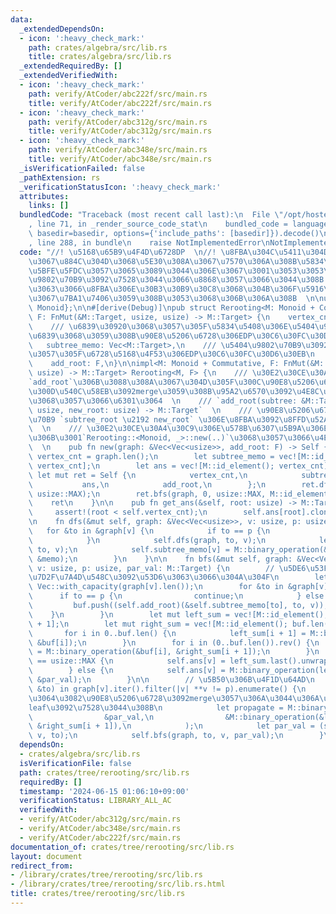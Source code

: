 ```yaml
---
data:
  _extendedDependsOn:
  - icon: ':heavy_check_mark:'
    path: crates/algebra/src/lib.rs
    title: crates/algebra/src/lib.rs
  _extendedRequiredBy: []
  _extendedVerifiedWith:
  - icon: ':heavy_check_mark:'
    path: verify/AtCoder/abc222f/src/main.rs
    title: verify/AtCoder/abc222f/src/main.rs
  - icon: ':heavy_check_mark:'
    path: verify/AtCoder/abc312g/src/main.rs
    title: verify/AtCoder/abc312g/src/main.rs
  - icon: ':heavy_check_mark:'
    path: verify/AtCoder/abc348e/src/main.rs
    title: verify/AtCoder/abc348e/src/main.rs
  _isVerificationFailed: false
  _pathExtension: rs
  _verificationStatusIcon: ':heavy_check_mark:'
  attributes:
    links: []
  bundledCode: "Traceback (most recent call last):\n  File \"/opt/hostedtoolcache/Python/3.10.14/x64/lib/python3.10/site-packages/onlinejudge_verify/documentation/build.py\"\
    , line 71, in _render_source_code_stat\n    bundled_code = language.bundle(stat.path,\
    \ basedir=basedir, options={'include_paths': [basedir]}).decode()\n  File \"/opt/hostedtoolcache/Python/3.10.14/x64/lib/python3.10/site-packages/onlinejudge_verify/languages/rust.py\"\
    , line 288, in bundle\n    raise NotImplementedError\nNotImplementedError\n"
  code: "//! \u5168\u65B9\u4F4D\u6728DP  \n//! \u8FBA\u304C\u5411\u304D\u3064\u304D\
    \u3067\u884C\u304D\u3068\u5E30\u308A\u3067\u7570\u306A\u308B\u5834\u5408\u306B\
    \u5BFE\u5FDC\u3057\u3065\u3089\u3044\u306E\u3067\u3001\u3053\u3053\u3067\u306F\
    \u9802\u70B9\u3092\u7528\u3044\u3066\u8868\u3057\u3066\u3044\u308B  \n//! \u5F93\
    \u3063\u3066\u8FBA\u306E\u30B3\u30B9\u30C8\u3068\u304B\u306F\u5916\u3067hashmap\u7B49\
    \u3067\u7BA1\u7406\u3059\u308B\u3053\u3068\u306B\u306A\u308B  \n\nuse algebra::{Commutative,\
    \ Monoid};\n\n#[derive(Debug)]\npub struct Rerooting<M: Monoid + Commutative,\
    \ F: FnMut(&M::Target, usize, usize) -> M::Target> {\n    vertex_cnt: usize,\n\
    \    /// \u6839\u30920\u3068\u3057\u305F\u5834\u5408\u306E\u5404\u9802\u70B9\u3092\
    \u6839\u3068\u3059\u308B\u90E8\u5206\u6728\u306EDP\u30C6\u30FC\u30D6\u30EB\n \
    \   subtree_memo: Vec<M::Target>,\n    /// \u5404\u9802\u70B9\u3092\u6839\u3068\
    \u3057\u305F\u6728\u5168\u4F53\u306EDP\u30C6\u30FC\u30D6\u30EB\n    ans: Vec<M::Target>,\n\
    \    add_root: F,\n}\n\nimpl<M: Monoid + Commutative, F: FnMut(&M::Target, usize,\
    \ usize) -> M::Target> Rerooting<M, F> {\n    /// \u30E2\u30CE\u30A4\u30C9`M`\u306F\
    `add_root`\u306B\u3088\u308A\u3067\u304D\u305F\u300C\u90E8\u5206\u6728+\u4E00\u8FBA\
    \u300D\u540C\u58EB\u3092merge\u3059\u308B\u95A2\u6570\u3092\u4E8C\u9805\u6F14\u7B97\
    \u3068\u3057\u3066\u6301\u3064  \n    /// `add_root(subtree: &M::Target, subtree_root:\
    \ usize, new_root: usize) -> M::Target`  \n    /// \u90E8\u5206\u6728\u306B\u9802\
    \u70B9 `subtree_root \u2192 new_root` \u306E\u8FBA\u3092\u8FFD\u52A0\u3059\u308B\
    \  \n    /// \u30E2\u30CE\u30A4\u30C9\u306E\u578B\u6307\u5B9A\u306E\u305F\u3081\
    \u306B\u3001`Rerooting::<Monoid, _>::new(..)`\u3068\u3057\u3066\u4E0B\u3055\u3044\
    \  \n    pub fn new(graph: &Vec<Vec<usize>>, add_root: F) -> Self {\n        let\
    \ vertex_cnt = graph.len();\n        let subtree_memo = vec![M::id_element();\
    \ vertex_cnt];\n        let ans = vec![M::id_element(); vertex_cnt];\n       \
    \ let mut ret = Self {\n            vertex_cnt,\n            subtree_memo,\n \
    \           ans,\n            add_root,\n        };\n        ret.dfs(graph, 0,\
    \ usize::MAX);\n        ret.bfs(graph, 0, usize::MAX, M::id_element());\n    \
    \    ret\n    }\n\n    pub fn get_ans(&self, root: usize) -> M::Target {\n   \
    \     assert!(root < self.vertex_cnt);\n        self.ans[root].clone()\n    }\n\
    \n    fn dfs(&mut self, graph: &Vec<Vec<usize>>, v: usize, p: usize) {\n     \
    \   for &to in &graph[v] {\n            if to == p {\n                continue;\n\
    \            }\n            self.dfs(graph, to, v);\n            let memo = (self.add_root)(&self.subtree_memo[to],\
    \ to, v);\n            self.subtree_memo[v] = M::binary_operation(&self.subtree_memo[v],\
    \ &memo);\n        }\n    }\n\n    fn bfs(&mut self, graph: &Vec<Vec<usize>>,\
    \ v: usize, p: usize, par_val: M::Target) {\n        // \u5DE6\u53F3\u304B\u3089\
    \u7D2F\u7A4D\u548C\u3092\u53D6\u3063\u3066\u304A\u304F\n        let mut buf =\
    \ Vec::with_capacity(graph[v].len());\n        for &to in &graph[v] {\n      \
    \      if to == p {\n                continue;\n            } else {\n       \
    \         buf.push((self.add_root)(&self.subtree_memo[to], to, v));\n        \
    \    }\n        }\n        let mut left_sum = vec![M::id_element(); buf.len()\
    \ + 1];\n        let mut right_sum = vec![M::id_element(); buf.len() + 1];\n \
    \       for i in 0..buf.len() {\n            left_sum[i + 1] = M::binary_operation(&left_sum[i],\
    \ &buf[i]);\n        }\n        for i in (0..buf.len()).rev() {\n            right_sum[i]\
    \ = M::binary_operation(&buf[i], &right_sum[i + 1]);\n        }\n        if p\
    \ == usize::MAX {\n            self.ans[v] = left_sum.last().unwrap().clone();\n\
    \        } else {\n            self.ans[v] = M::binary_operation(left_sum.last().unwrap(),\
    \ &par_val);\n        }\n\n        // \u5B50\u306B\u4F1D\u64AD\n        for (i,\
    \ &to) in graph[v].iter().filter(|v| **v != p).enumerate() {\n            // \u4E00\
    \u3064\u3082\u90E8\u5206\u6728\u3092merge\u3057\u306A\u3044\u306A\u3089\u3001\
    leaf\u3092\u7528\u3044\u308B\n            let propagate = M::binary_operation(\n\
    \                &par_val,\n                &M::binary_operation(&left_sum[i],\
    \ &right_sum[i + 1]),\n            );\n            let par_val = (self.add_root)(&propagate,\
    \ v, to);\n            self.bfs(graph, to, v, par_val);\n        }\n    }\n}\n"
  dependsOn:
  - crates/algebra/src/lib.rs
  isVerificationFile: false
  path: crates/tree/rerooting/src/lib.rs
  requiredBy: []
  timestamp: '2024-06-15 01:06:10+09:00'
  verificationStatus: LIBRARY_ALL_AC
  verifiedWith:
  - verify/AtCoder/abc312g/src/main.rs
  - verify/AtCoder/abc348e/src/main.rs
  - verify/AtCoder/abc222f/src/main.rs
documentation_of: crates/tree/rerooting/src/lib.rs
layout: document
redirect_from:
- /library/crates/tree/rerooting/src/lib.rs
- /library/crates/tree/rerooting/src/lib.rs.html
title: crates/tree/rerooting/src/lib.rs
---
```

